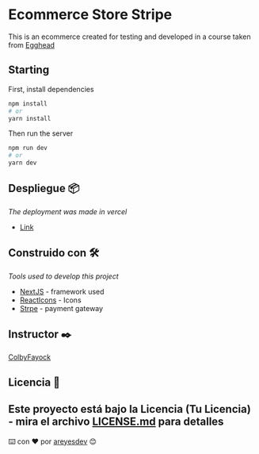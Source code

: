 # Ecommerce Store Stripe

This is an ecommerce created for testing and developed in a course taken from [Egghead](https://egghead.io/)
## Starting

First, install dependencies

```bash
npm install
# or
yarn install
```
Then run the server

```bash
npm run dev
# or
yarn dev
```

## Despliegue 📦

_The deployment was made in vercel_

* [Link](http://ecommerce-store-stripe.vercel.app/)

## Construido con 🛠️

_Tools used to develop this project_

* [NextJS](https://nextjs.org/) - framework used
* [ReactIcons](https://react-icons.github.io/react-icons/) - Icons
* [Strpe](https://stripe.com/es) - payment gateway


## Instructor ✒️

[ColbyFayock](https://github.com/colbyfayock/)
## Licencia 📄

Este proyecto está bajo la Licencia (Tu Licencia) - mira el archivo [LICENSE.md](LICENSE.md) para detalles
---
⌨️ con ❤️ por [areyesdev](https://github.com/areyesdev) 😊
